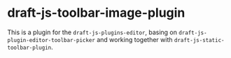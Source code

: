 # draft-js-toolbar-image-plugin
This is a plugin for the `draft-js-plugins-editor`, basing on `draft-js-plugin-editor-toolbar-picker` and working together with `draft-js-static-toolbar-plugin`.
